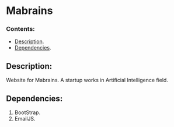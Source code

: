 # Mabrains

### Contents:

- [Description](#description).
- [Dependencies](#dependencies).


## Description:

Website for Mabrains. A startup works in Artificial Intelligence field.

## Dependencies:

1. BootStrap.
2. EmailJS.


